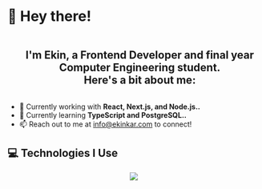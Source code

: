 # 👋 Hey there! 


<div id="user-content-toc">
  <ul align="center">
    <summary><h2 style="display: inline-block">I'm Ekin, a Frontend Developer and final year Computer Engineering student. <br>
      Here's a bit about me:  </h2></summary>
  </ul>
</div>

 - 🔭 Currently working with **React, Next.js, and Node.js..**
 - 🌱 Currently learning **TypeScript and PostgreSQL..**
 - 📫 Reach out to me at [info@ekinkar.com](mailto:info@ekinkar.com) to connect!

## 💻 Technologies I Use
<p align="center">
  <a href="https://skillicons.dev">
    <img src="https://skillicons.dev/icons?i=react,nextjs,vuejs,redux,nodejs,express,html,css,js,mongodb,mysql,sass,bootstrap,materialui," />
  </a>
</p>  


